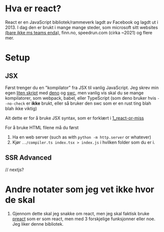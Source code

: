 # Hva er react?

React er en JavaScript bibliotek/rammeverk lagdt av Facebook og lagdt ut i 2013. I dag den er brukt i mange mange steder, som microsoft sitt websites [(bare ikke ms teams enda)](https://twitter.com/rishmsft/status/1408085784016539653), finn.no, speedrun.com (cirka ~2021) og flere mer.

# Setup

## JSX
Først trenger du en "kompilator" fra JSX til vanlig JavaScript. Jeg skrev min egen [liten skript](../compiler.ts) med [deno](https://deno.land) og [swc](https://deno.land/x/swc), men vanlig vis skal du se mange kompilatorer, som webpack, babel, eller TypeScript (som deno bruker hvis `--no-check` er **ikke** brukt, eller så bruker den swc som er en rust ting blah blah ikke viktig)

Alt dette er for å bruke JSX syntax, som er forklært i [1_react-or-miss](../1_react-or-miss/)

For å bruke HTML filene må du først

1. Ha en web server (such as with `python -m http.server` or whatever)
2. Kjør `../compiler.ts index.tsx > index.js` i hvilken folder som du er i. 

## SSR Advanced
// nextjs?

# Andre notater som jeg vet ikke hvor de skal

1. Gjennom dette skal jeg snakke om react, men jeg skal faktisk bruke [preact](https://preactjs.com) som er som react, men med 3 forskjelige funksjonner eller noe. Jeg liker denne bibliotek. 
